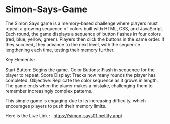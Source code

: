 # Simon-Says-Game

The Simon Says game is a memory-based challenge where players must repeat a growing sequence of colors built with HTML, CSS, and JavaScript. Each round, the game displays a sequence of button flashes in four colors (red, blue, yellow, green). Players then click the buttons in the same order. If they succeed, they advance to the next level, with the sequence lengthening each time, testing their memory further.

Key Elements:

Start Button: Begins the game.
Color Buttons: Flash in sequence for the player to repeat.
Score Display: Tracks how many rounds the player has completed.
Objective: Replicate the color sequence as it grows in length. The game ends when the player makes a mistake, challenging them to remember increasingly complex patterns.

This simple game is engaging due to its increasing difficulty, which encourages players to push their memory limits.

Here is the Live Link :- https://simon-says01.netlify.app/
